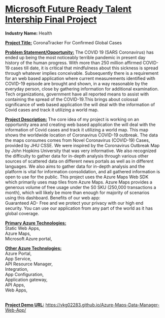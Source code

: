 <h1><u>Microsoft Future Ready Talent Intership Final Project</u></h1>

<b>Industry Name:</b>
Health 

<b><u>Project Title:</u></b>
CoronaTracker For Confirmed Global Cases 

<b><u>Problem Statement/Opportunity:</u></b> The COVID 19 (SARS Coronavirus) has ended up being the most noticeably terrible pandemic in present day history of the human progress. With more than 250 million affirmed COVID-19 cases till date, it is critical that mindfulness about this sickness is spread through whatever implies conceivable.
Subsequently there is a requirement for an web based application where current measurements identified with COVID-19 episode are brought and shown, in a way reasonable by the everyday person, close by gathering information for additional examination.
Tech organizations, government have all reported means to assist with containing the spread of the COVID-19.This brings about colossal significance of web based application the will deal with the information of Covid cases and track it utilizing a world map.
<br>





<b><u>Project Description:</u></b> The core idea of my project is working on an opportunity area and creating web based application the will deal with the information of Covid cases and track it utilizing a world map.
This map shows the worldwide location of Coronavirus COVID-19 outbreak. The data the maps consumes comes from Novel Coronavirus (COVID-19) Cases, provided by JHU CSSE. We were inspired by the Coronavirus Outbreak Map by John Hopkins University that was very informative. We also recognized the difficulty to gather data for in-depth analysis through various other sources of scattered data on different news portals as well as in different languages.
We also aims to gather data for in-depth analysis and the platform is vital for information consolidation, and all gathered information is open to use for the public.
This project uses the Azure Maps Web SDK which primarily uses map tiles from Azure Maps. Azure Maps provides a generous volume of free usage under the S0 SKU (250,000 transactions a month), which will likely be more than enough for majority of scenarios using this dashboard.
Benefits of our web app:<br>
Guaranteed AD- Free and we protect your privacy with our high end security. You can use our application from any part of the world as it has global coverage.<br>
 
<b><u>Primary Azure Technologies:</u></b><br>
Static Web Apps,<br>
Azure Maps,<br>
Microsoft Azure portal,<br>

<b><u>Other Azure Technologies:</u></b><br>
Azure Portal,<br>
App Service,<br>
API Resource Manager,<br>
Integration,<br>
App Configuration,<br>
Application gateway,<br>
API Apps,<br>
Web Apps,<br><br>

<b><u>Project Demo URL:</u></b> https://vkg02283.github.io/Azure-Maps-Data-Manager-Web-App/
